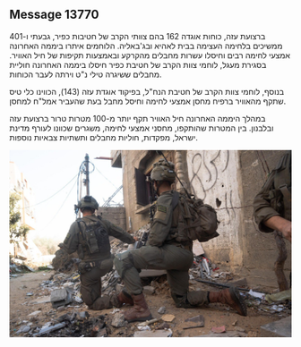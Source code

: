## Message 13770

ברצועת עזה, כוחות אוגדה 162 בהם צוותי הקרב של חטיבות כפיר, גבעתי ו-401 ממשיכים בלחימה העצימה בבית לאהיא ובג'באליה. הלוחמים איתרו ביממה האחרונה אמצעי לחימה רבים וחיסלו עשרות מחבלים מהקרקע ובאמצעות תקיפות של חיל האוויר. 
בסגירת מעגל, לוחמי צוות הקרב של חטיבת כפיר חיסלו ביממה האחרונה חוליית מחבלים ששיגרה טילי נ"ט וירתה לעבר הכוחות.
 
בנוסף, לוחמי צוות הקרב של חטיבת הנח"ל, בפיקוד אוגדת עזה (143), הכווינו כלי טיס שתקף מהאוויר ברפיח מחסן אמצעי לחימה וחיסל מחבל בעת שהעביר אמל"ח למחסן. 

במהלך היממה האחרונה חיל האוויר תקף יותר מ-100 מטרות טרור ברצועת עזה ובלבנון.
בין המטרות שהותקפו, מחסני אמצעי לחימה, משגרים שכוונו לעורף מדינת ישראל, מפקדות, חוליות מחבלים ותשתיות צבאיות נוספות.

![Photo](13770/13770_photo.jpg)
